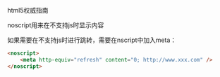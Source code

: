 html5权威指南

noscript用来在不支持js时显示内容

如果需要在不支持js时进行跳转，需要在nscript中加入meta：

```html
<noscript>
	<meta http-equiv="refresh" content="0; http://www.xxx.com" />
</noscript>
```

